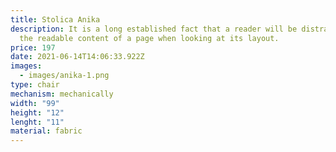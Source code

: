 ```yaml
---
title: Stolica Anika
description: It is a long established fact that a reader will be distracted by
  the readable content of a page when looking at its layout.
price: 197
date: 2021-06-14T14:06:33.922Z
images:
  - images/anika-1.png
type: chair
mechanism: mechanically
width: "99"
height: "12"
lenght: "11"
material: fabric
---
```

